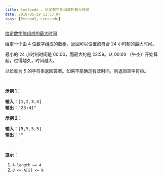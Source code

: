```yaml
---
title: leetcode : 给定数字能组成的最大时间
date: 2019-05-29 11:33:07
tags: [Python3, Leetcode]
---
```


[给定数字能组成的最大时间](https://leetcode-cn.com/problems/largest-time-for-given-digits/)

<p>给定一个由 4 位数字组成的数组，返回可以设置的符合 24 小时制的最大时间。</p>

<!-- more -->

<p>最小的 24 小时制时间是&nbsp;00:00，而最大的是&nbsp;23:59。从 00:00 （午夜）开始算起，过得越久，时间越大。</p>

<p>以长度为 5 的字符串返回答案。如果不能确定有效时间，则返回空字符串。</p>

<p>&nbsp;</p>

<p><strong>示例 1：</strong></p>

<pre><strong>输入：</strong>[1,2,3,4]
<strong>输出：</strong>&quot;23:41&quot;
</pre>

<p><strong>示例 2：</strong></p>

<pre><strong>输入：</strong>[5,5,5,5]
<strong>输出：</strong>&quot;&quot;
</pre>

<p>&nbsp;</p>

<p><strong>提示：</strong></p>

<ol>
	<li><code>A.length == 4</code></li>
	<li><code>0 &lt;= A[i] &lt;= 9</code></li>
</ol>

